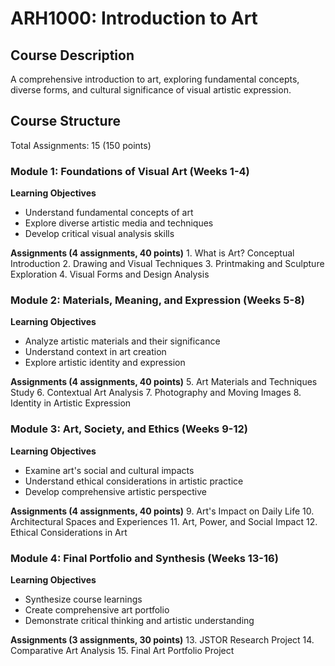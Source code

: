 # ARH1000: Introduction to Art

## Course Description
A comprehensive introduction to art, exploring fundamental concepts, diverse forms, and cultural significance of visual artistic expression.

## Course Structure
Total Assignments: 15 (150 points)

### Module 1: Foundations of Visual Art (Weeks 1-4)
**Learning Objectives**
* Understand fundamental concepts of art
* Explore diverse artistic media and techniques
* Develop critical visual analysis skills

**Assignments (4 assignments, 40 points)** 1. What is Art? Conceptual Introduction 2. Drawing and Visual Techniques 3. Printmaking and Sculpture Exploration 4. Visual Forms and Design Analysis

### Module 2: Materials, Meaning, and Expression (Weeks 5-8)
**Learning Objectives**
* Analyze artistic materials and their significance
* Understand context in art creation
* Explore artistic identity and expression

**Assignments (4 assignments, 40 points)** 5. Art Materials and Techniques Study 6. Contextual Art Analysis 7. Photography and Moving Images 8. Identity in Artistic Expression

### Module 3: Art, Society, and Ethics (Weeks 9-12)
**Learning Objectives**
* Examine art's social and cultural impacts
* Understand ethical considerations in artistic practice
* Develop comprehensive artistic perspective

**Assignments (4 assignments, 40 points)** 9. Art's Impact on Daily Life 10. Architectural Spaces and Experiences 11. Art, Power, and Social Impact 12. Ethical Considerations in Art

### Module 4: Final Portfolio and Synthesis (Weeks 13-16)
**Learning Objectives**
* Synthesize course learnings
* Create comprehensive art portfolio
* Demonstrate critical thinking and artistic understanding

**Assignments (3 assignments, 30 points)** 13. JSTOR Research Project 14. Comparative Art Analysis 15. Final Art Portfolio Project